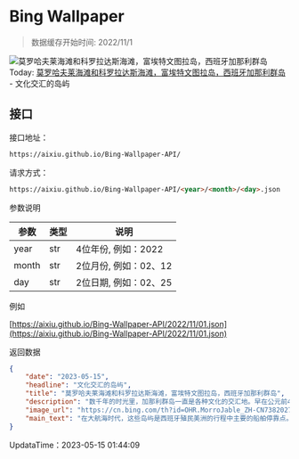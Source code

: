 # Bing Wallpaper

> 数据缓存开始时间: 2022/11/1

![莫罗哈夫莱海滩和科罗拉达斯海滩，富埃特文图拉岛，西班牙加那利群岛](https://cn.bing.com/th?id=OHR.MorroJable_ZH-CN7382027688_1920x1080.webp)
Today: [莫罗哈夫莱海滩和科罗拉达斯海滩，富埃特文图拉岛，西班牙加那利群岛](https://cn.bing.com/th?id=OHR.MorroJable_ZH-CN7382027688_1920x1080.webp) - 文化交汇的岛屿

## 接口

接口地址：

```html
https://aixiu.github.io/Bing-Wallpaper-API/
```

请求方式：

```html
https://aixiu.github.io/Bing-Wallpaper-API/<year>/<month>/<day>.json
```

参数说明

| 参数 | 类型 | 说明 |
| - | - | - |
| year | str | 4位年份, 例如：2022 |
| month | str | 2位月份, 例如：02、12 |
| day | str | 2位日期, 例如：02、25 |

例如

[https://aixiu.github.io/Bing-Wallpaper-API/2022/11/01.json](https://aixiu.github.io/Bing-Wallpaper-API/2022/11/01.json)

返回数据

```json
{
    "date": "2023-05-15",
    "headline": "文化交汇的岛屿",
    "title": "莫罗哈夫莱海滩和科罗拉达斯海滩，富埃特文图拉岛，西班牙加那利群岛",
    "description": "数千年的时光里，加那利群岛一直是各种文化的交汇地。早在公元前40年，这片火山群岛就引起了罗马人的兴趣；999年，阿拉伯商人又来到了这里。几百年间，热那亚、马略卡、葡萄牙和法国的殖民者也纷至沓来。这里的农业种植历史悠久，香蕉、番茄及土豆是主要农作物。如今，加纳利群岛是西班牙的一部分。最初的航海者来这里寻找贸易机会，而如今的游客来这里探索国家公园、躺在沙滩上放松、以及欣赏壮丽的落日。",
    "image_url": "https://cn.bing.com/th?id=OHR.MorroJable_ZH-CN7382027688_1920x1080.webp",
    "main_text": "在大航海时代，这些岛屿是西班牙殖民美洲的行程中主要的船舶停靠点。"
}
```

UpdataTime：2023-05-15 01:44:09
